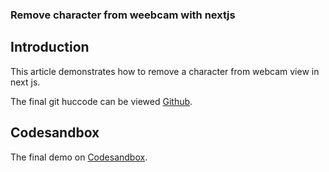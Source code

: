 ### Remove character from weebcam with nextjs


## Introduction

This article demonstrates how to remove a character from webcam view in next js.



The final git huccode can be viewed [Github](/).


## Codesandbox

The final demo on [Codesandbox](/).

<CodeSandbox
title="mergevideos"
id=" "
/>


